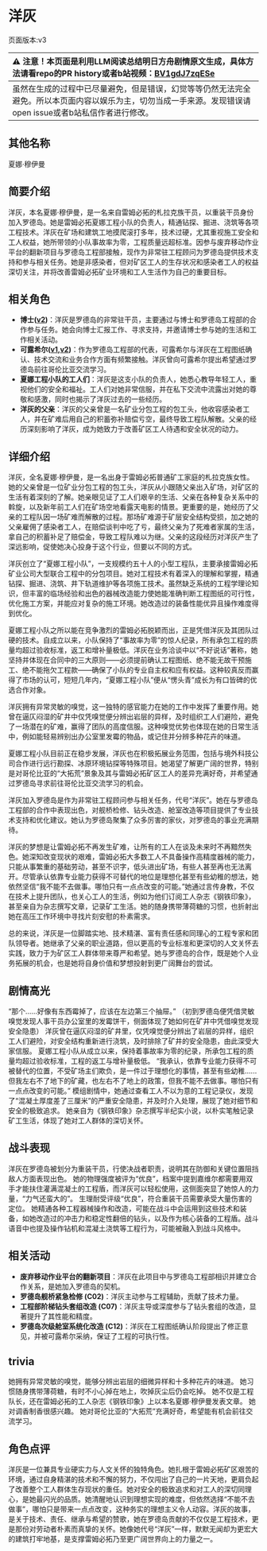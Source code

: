 # 洋灰
页面版本:v3
 

| :warning: 注意！本页面是利用LLM阅读总结明日方舟剧情原文生成，具体方法请看repo的PR history或者b站视频：[BV1gdJ7zqESe](https://www.bilibili.com/video/BV1gdJ7zqESe/)         |
|:----------------------------|
| 虽然在生成的过程中已尽量避免，但是错误，幻觉等等仍然无法完全避免。所以本页面内容以娱乐为主，切勿当成一手来源。发现错误请open issue或者b站私信作者进行修改。|



## 其他名称
夏娜·穆伊曼
## 简要介绍
洋灰，本名夏娜·穆伊曼，是一名来自雷姆必拓的札拉克族干员，以重装干员身份加入罗德岛。她是雷姆必拓夏娜工程小队的负责人，精通钻探、掘进、浇筑等各项工程技术。洋灰在矿场和建筑工地摸爬滚打多年，技术过硬，尤其重视施工安全和工人权益，她所带领的小队事故率为零，工程质量远超标准。因参与废弃移动作业平台的翻新项目与罗德岛工程部接触，现作为非常驻工程顾问为罗德岛提供技术支持和参与相关任务。她是非感染者，但对矿区工人的生存状况和感染者工人的权益深切关注，并将改善雷姆必拓矿业环境和工人生活作为自己的重要目标。
## 相关角色
-   **博士([v2](extended_char_bo_shi.md))**：洋灰是罗德岛的非常驻干员，主要通过与博士和罗德岛工程部的合作参与任务。她会向博士汇报工作、寻求支持，并邀请博士参与她的生活和工作相关活动。
-   **可露希尔([v1](../chars/extended_char_ke_lu_xi_er.md),[v2](extended_char_ke_lu_xi_er.md))**：作为罗德岛工程部的代表，可露希尔与洋灰在工程图纸确认、技术交流和业务合作方面有频繁接触。洋灰曾向可露希尔提出希望通过罗德岛前往哥伦比亚交流学习。
-   **夏娜工程小队的工人们**：洋灰是这支小队的负责人，她悉心教导年轻工人，重视他们的安全和福祉。工人们对她非常信服，并在私下交流中流露出对她的尊敬和感激，同时也揭示了洋灰过去的一些经历。
-   **洋灰的父亲**：洋灰的父亲曾是一名矿业分包工程的包工头，他收容感染者工人，并在矿难后用自己的积蓄弥补赔偿亏空，最终导致工程队解散。父亲的经历深刻影响了洋灰，成为她致力于改善矿区工人待遇和安全状况的动力。
## 详细介绍
洋灰，全名夏娜·穆伊曼，是一名出身于雷姆必拓普通矿工家庭的札拉克族女性。她的父亲曾是一位矿业分包工程的包工头，洋灰从小跟随父亲出入矿场，对矿区的生活有着深刻的了解。她亲眼见证了工人们艰辛的生活、父亲在各种复杂关系中的斡旋，以及新年前工人们在矿场空地看露天电影的情景。更重要的是，她经历了父亲的工程队因一场矿难而解散的过程。那场矿难源于矿层安全结构受损，加之她的父亲雇佣了感染者工人，在赔偿谈判中吃了亏，最终父亲为了死难者家属的生活，拿自己的积蓄补足了赔偿金，导致工程队难以为继。父亲的这段经历对洋灰产生了深远影响，促使她决心投身于这个行业，但要以不同的方式。

洋灰创立了“夏娜工程小队”，一支规模约五十人的小型工程队，主要承接雷姆必拓矿业公司大型联合工程中的分包项目。她对工程技术有着深入的理解和掌握，精通钻探、掘进、浇筑、井下轨道维护等各项施工技术。虽然缺乏系统的工程学理论知识，但丰富的临场经验和出色的器械改造能力使她能准确判断工程图纸的可行性，优化施工方案，并能应对复杂的施工环境。她改造过的装备性能优异且操作难度得到优化。

夏娜工程小队之所以能在竞争激烈的雷姆必拓脱颖而出，正是凭借洋灰及其团队过硬的技术。自成立以来，小队保持了“事故率为零”的惊人纪录，所有承包工程的质量均超过验收标准，返工和增补量极低。洋灰在业务洽谈中以“不好说话”著称，她坚持并体现在合同中的三大原则——必须提前确认工程图纸、绝不能无故干预施工、绝不能拖欠工程款——确保了小队的专业自主权和应有权益。这种较真反而赢得了市场的认可，短短几年内，“夏娜工程小队”便从“愣头青”成长为有口皆碑的优选合作对象。

洋灰拥有异常灵敏的嗅觉，这一独特的感官能力在她的工作中发挥了重要作用。她曾在逼仄闷湿的矿井中仅凭嗅觉便分辨出岩层的异样，及时组织工人们避险，避免了一场潜在的矿难，赢得了团队的高度信服。这种嗅觉优势也体现在她的日常生活中，例如能轻易辨别出办公室里发霉的物品，或记住并分辨多种花卉的味道。

夏娜工程小队目前正在稳步发展，洋灰也在积极拓展业务范围，包括与境外科技公司合作进行远行勘探、冰原环境钻探等特殊项目。她渴望了解更广阔的世界，特别是对哥伦比亚的“大拓荒”景象及其与雷姆必拓矿区工人的差异充满好奇，并希望通过罗德岛寻求前往哥伦比亚交流学习的机会。

洋灰加入罗德岛是作为非常驻工程顾问参与相关任务，代号“洋灰”。她在与罗德岛工程部的合作中表现出色，对舰桥检修、钻头改造、舱室改造等项目提供了专业技术支持和优化建议。她认为罗德岛聚集了众多厉害的家伙，对罗德岛的事业充满期待。

洋灰的梦想是让雷姆必拓不再发生矿难，让所有的工人在谈及未来时不再黯然失色。她深知改变现状的艰难，雷姆必拓大多数工人不具备操作高精度器械的能力，只能从事繁重的基础劳动，甚至不识字，低头进出矿场，有些人甚至再也无法离开。尽管承认依靠专业能力获得不可替代的地位是理想化甚至有些幼稚的想法，她依然坚信“我不能不去做事。哪怕只有一点点改变的可能。”她通过言传身教，不仅在技术上提升团队，也关心工人的生活，例如为他们订阅工人杂志《钢铁印象》，甚至亲自为杂志撰写文章，记录矿工生活。她的随身携带薄荷糖的习惯，也折射出她在高压工作环境中寻找片刻安慰的朴素需求。

总的来说，洋灰是一位脚踏实地、技术精湛、富有责任感和同理心的工程专家和团队领导者。她继承了父亲的职业道路，但以更高的专业标准和更深切的人文关怀去实践，致力于为矿区工人群体带来尊严和希望。她与罗德岛的合作，既是她个人业务拓展的机会，也是她将自身价值和梦想投射到更广阔舞台的尝试。
## 剧情高光
“那个......好像有东西霉掉了，应该在左边第三个抽屉。” （初到罗德岛便凭借灵敏嗅觉发现人事干员办公室里的发霉饼干，侧面体现了她如何在矿井中凭借嗅觉发现安全隐患）
洋灰曾在逼仄闷湿的矿井里，仅凭嗅觉便分辨出了岩层的异样，组织工人们避险，对安全结构重新进行浇筑，及时排除了矿井的安全隐患，由此深受大家信服。
夏娜工程小队从成立以来，保持着事故率为零的纪录，所承包工程的质量均超过验收标准，工程的返工与增补量极低。
“我承认，依靠专业能力获得不可被替代的位置，不受矿场主们欺负，是一件过于理想化的事情，甚至有些幼稚......但我左右不了地下的矿藏，也左右不了地上的政策，但我不能不去做事。哪怕只有一点点改变的可能。”
模组剧情中，她通过查看工人不以为意的工程记录仪，发现了“混凝土厚度差了三厘米”的严重安全隐患，并及时介入处理，展现了她对细节和安全的极致追求。
她亲自为《钢铁印象》杂志撰写半纪实小说，以朴实笔触记录矿工生活，体现了她对工人群体的深切关怀。
## 战斗表现
洋灰在罗德岛被划分为重装干员，行使决战者职责，说明其在防御和关键位置阻挡敌人方面表现出色。
她的物理强度被评为“优良”，档案中提到嘉维尔都需要用双手才能扶住灌满混凝土的工程盾，而洋灰可以轻松使用，这侧面突显了她惊人的力量，“力气还蛮大的”。
生理耐受评级“优良”，符合重装干员需要承受大量伤害的定位。
她精通各种工程器械操作和改造，可能在战斗中会运用到这些技术和装备，如她改造过的冲击力和稳定性翻倍的钻头，以及作为核心装备的工程盾。战斗语音中也提及操作钻机和混凝土浇筑等工程行为，可能被融入到战斗风格中。
## 相关活动
-   **废弃移动作业平台的翻新项目**：洋灰在此项目中与罗德岛工程部相识并建立合作关系，是她加入罗德岛的契机。
-   **罗德岛舰桥紧急检修 (C02)**：洋灰主动参与工程辅助，贡献了技术力量。
-   **工程部阶梯钻头套组改造 (C07)**：洋灰主导或深度参与了钻头套组的改造，显著提升了其性能和精度。
-   **罗德岛次级舱室系统化改造 (C12)**：洋灰在工程图纸确认阶段提出了修正意见，并被可露希尔采纳，保证了工程的可执行性。
## trivia
她拥有异常灵敏的嗅觉，能够分辨出岩层的细微异样和十多种花卉的味道。
她习惯随身携带薄荷糖，有时不小心掉在地上，吹掉灰尘后仍会吃掉。
她不仅是工程队长，还在雷姆必拓的工人杂志《钢铁印象》上以本名夏娜·穆伊曼发表文章。
她对调香制香很感兴趣。
她对哥伦比亚的“大拓荒”充满好奇，希望能有机会前往交流学习。
## 角色点评
洋灰是一位兼具专业硬实力与人文关怀的独特角色。她扎根于雷姆必拓矿区艰苦的环境，通过自身精湛的技术和不懈的努力，不仅闯出了自己的一片天地，更肩负起了改善整个工人群体生存现状的重任。她对安全的极致追求和对工人的深切同理心，是她最闪光的品质。她清醒地认识到理想实现的难度，但依然选择“不能不去做事”，哪怕只是带来一点点改变，这种务实的理想主义令人动容。洋灰的故事，是关于技术、责任、继承与希望的赞歌，她在罗德岛贡献的不仅仅是工程技术，更是那份对劳动者朴素而真挚的关怀。她像她代号“洋灰”一样，默默无闻却为更宏大的建筑打牢地基，是支撑雷姆必拓乃至更广阔世界向上的力量之一。